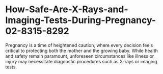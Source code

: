 # How-Safe-Are-X-Rays-and-Imaging-Tests-During-Pregnancy-02-8315-8292
Pregnancy is a time of heightened caution, where every decision feels critical to protecting both the mother and the growing baby. While health and safety remain paramount, unforeseen circumstances like illness or injury may necessitate diagnostic procedures such as X-rays or imaging tests.
